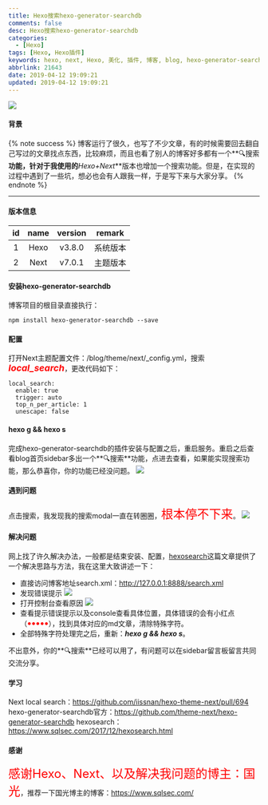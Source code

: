 ```yaml
---
title: Hexo搜索hexo-generator-searchdb
comments: false
desc: Hexo搜索hexo-generator-searchdb
categories:
  - [Hexo]
tags: [Hexo, Hexo插件]
keywords: hexo, next, Hexo, 美化, 插件, 博客, blog, hexo-generator-searchdb, 站内搜索, 菜单栏
abbrlink: 21643
date: 2019-04-12 19:09:21
updated: 2019-04-12 19:09:21
---
```


![](/images/article_search_show.png)

#### 背景
{% note success %}
博客运行了很久，也写了不少文章，有的时候需要回去翻自己写过的文章找点东西，比较麻烦，而且也看了别人的博客好多都有一个**🔍搜索**功能，针对于我使用的***Hexo+Next***版本也增加一个搜索功能。但是，在实现的过程中遇到了一些坑，想必也会有人跟我一样，于是写下来与大家分享。
{% endnote %}

<!--more-->
<hr />

#### 版本信息

| id  | name | version |  remark  |
|:---:|:----:|:-------:|:--------:|
|  1  | Hexo | v3.8.0  | 系统版本 |
|  2  | Next | v7.0.1  | 主题版本 |

#### 安装hexo-generator-searchdb

博客项目的根目录直接执行：
```
npm install hexo-generator-searchdb --save
```

#### 配置
打开Next主题配置文件：/blog/theme/next/_config.yml，搜索<font size="4" color="red">***local_search***</font>，更改代码如下：
```
local_search:
  enable: true
  trigger: auto
  top_n_per_article: 1
  unescape: false
```

#### hexo g && hexo s
完成hexo-generator-searchdb的插件安装与配置之后，重启服务。重启之后查看blog首页sidebar多出一个**🔍搜索**功能，点进去查看，如果能实现搜索功能，那么恭喜你，你的功能已经没问题。
![](search_sidebar.png)

#### 遇到问题

点击搜索，我发现我的搜索modal一直在转圈圈，<font size="5" color="red">根本停不下来</font>。
![](search_promble.png)

#### 解决问题

网上找了许久解决办法，一般都是结束安装、配置，[hexosearch](https://www.sqlsec.com/2017/12/hexosearch.html)这篇文章提供了一个解决思路与方法，我在这里大致讲述一下：
- 直接访问博客地址search.xml：http://127.0.0.1:8888/search.xml
- 发现错误提示
![](search_error.png)
- 打开控制台查看原因
![](search_console.png)
- 查看提示错误提示以及console查看具体位置，具体错误的会有小红点（<font size="4" color="red">**•••••**</font>），找到具体对应的md文章，清除特殊字符。
- 全部特殊字符处理完之后，重新：***hexo g && hexo s***。

不出意外，你的**🔍搜索**已经可以用了，有问题可以在sidebar留言板留言共同交流分享。

#### 学习

Next local search：https://github.com/iissnan/hexo-theme-next/pull/694
hexo-generator-searchdb官方：https://github.com/theme-next/hexo-generator-searchdb
hexosearch：https://www.sqlsec.com/2017/12/hexosearch.html

#### 感谢

<font size="5" color="red">感谢Hexo、Next、以及解决我问题的博主：国光</font>，推荐一下国光博主的博客：https://www.sqlsec.com/
